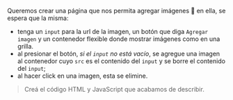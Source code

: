 Queremos crear una página que nos permita agregar imágenes :milky_way: en ella, se espera que la misma:

- tenga un `input` para la url de la imagen, un botón que diga `Agregar imagen` y un contenedor flexible donde mostrar imágenes como en una grilla.
- al presionar el botón, _si el `input` no está vacío_, se agregue una imagen al contenedor cuyo `src` es el contenido del `input` y se borre el contenido del `input`;
- al hacer click en una imagen, esta se elimine.

> Creá el código HTML y JavaScript que acabamos de describir.
